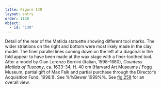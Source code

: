 ```yaml
---
title: Figure 130
layout: entry
order: 1130
object:
  - id: "130"
---
```


Detail of the rear of the Matilda statuette showing different tool marks. The wider striations on the right and bottom were most likely made in the clay model. The finer parallel lines coming down on the left at a diagonal in the fold appear to have been made at the wax stage with a finer-toothed tool. After a model by Gian Lorenzo Bernini (Italian, 1598–1680), *Countess Matilda of Tuscany*, ca. 1633–34, H. 40 cm (Harvard Art Museums / Fogg Museum, partial gift of Max Falk and partial purchase through the Director’s Acquisition Fund, 1998.1). See %%Bewer 1999%%. See [fig 258](/visual-atlas/258/) for an overall view.
